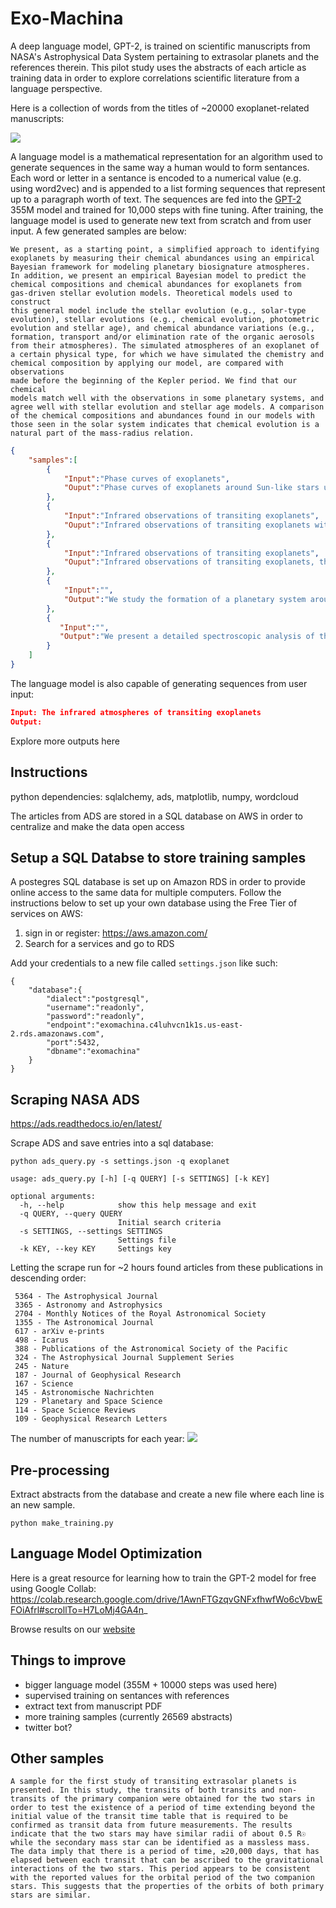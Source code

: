 # Exo-Machina
A deep language model, GPT-2, is trained on scientific manuscripts from NASA's Astrophysical Data System pertaining to extrasolar planets and the references therein. This pilot study uses the abstracts of each article as training data in order to explore correlations scientific literature from a language perspective. 

Here is a collection of words from the titles of ~20000 exoplanet-related manuscripts:

![](Figures/exoplanet_wordcloud.png)


A language model is a mathematical representation for an algorithm used to generate sequences in the same way a human would to form sentances. Each word or letter in a sentance is encoded to a numerical value (e.g. using word2vec) and is appended to a list forming sequences that represent up to a paragraph worth of text. The sequences are fed into the [GPT-2](https://openai.com/blog/better-language-models/) 355M model and trained for 10,000 steps with fine tuning. After training, the language model is used to generate new text from scratch and from user input. A few generated samples are below: 

```
We present, as a starting point, a simplified approach to identifying 
exoplanets by measuring their chemical abundances using an empirical 
Bayesian framework for modeling planetary biosignature atmospheres. 
In addition, we present an empirical Bayesian model to predict the 
chemical compositions and chemical abundances for exoplanets from 
gas-driven stellar evolution models. Theoretical models used to construct 
this general model include the stellar evolution (e.g., solar-type 
evolution), stellar evolutions (e.g., chemical evolution, photometric
evolution and stellar age), and chemical abundance variations (e.g.,
formation, transport and/or elimination rate of the organic aerosols
from their atmospheres). The simulated atmospheres of an exoplanet of
a certain physical type, for which we have simulated the chemistry and 
chemical composition by applying our model, are compared with observations 
made before the beginning of the Kepler period. We find that our chemical 
models match well with the observations in some planetary systems, and 
agree well with stellar evolution and stellar age models. A comparison 
of the chemical compositions and abundances found in our models with 
those seen in the solar system indicates that chemical evolution is a 
natural part of the mass-radius relation.
```

```json
{
    "samples":[
        {
            "Input":"Phase curves of exoplanets",
            "Ouput":"Phase curves of exoplanets around Sun-like stars using AO-reconstruction techniques. The spectral range is analogous to the AO performance of large-aperture telescopes. AO-reconstruction techniques yield much better spectral capabilities than the existing ground-based AO instruments combined. This paper presents the main results of the study and presents a catalog of the 16 known systems with transit light curves. This catalog is based on eight years of AO-reconstruction follow-up observations, and we model the light curves with a Light-Time Replicator (LTR) algorithm, which is applicable to the whole wavelength range of the transit light curves. We obtained a total of 23 observational light curves for the 16 systems, and we generate synthetic light curves to fit the light curves. For six of the 16 systems, we derive a linear ephemeris for the stellar rotation. We find that the system parameters are generally consistent with the experimental values, both with an accuracy better than ±0.5 per cent. The mean transit depth is 6.2 ± 1.2 ppm, and the orbital period is 3.0452 ± 0.00001 days. The corrected systems are given in Table A.1."
        },
        {
            "Input":"Infrared observations of transiting exoplanets",
            "Ouput":"Infrared observations of transiting exoplanets with an accuracy of 0.2 to 10 μm, and the resulting precision of the spectroscopic transit depth, we find that a combination of the two approaches provides a detection sensitivity of about 10 times better than that of the Doppler technique alone, and a sensitivity about 10 times greater than the combined technique. We also demonstrate that we can reliably detect starspots through a combination of the two techniques. We find that the Doppler technique does not provide a robust detection of spots on the stellar surface that is required to explain the lack of spots detected in the Kepler data. We also discuss the implications of our results for the detection of magnetic spots on the stellar surface, and for the parameters of planetary transits and spot features in the visible and near-infrared."
        },
        {
            "Input":"Infrared observations of transiting exoplanets",
            "Ouput":"Infrared observations of transiting exoplanets, the degree of chromospheric emission from the host star is sensitive to the stellar parameters, and for a given planet, the effects of rotation affect the planet-star flux ratio. We have investigated the means by which stellar winds affect the planetary luminosity, and have found that for a given luminosity, the planet's atmospheric mass loss rate depends not only on the stellar wind, but also on the stellar wind mass-loss rate. This implies that if the stellar wind mass-loss rate is not sufficiently high, then the planetary orbit does not transit the stellar disc."
        },
        {
            "Input":"",
            "Output":"We study the formation of a planetary system around a brown dwarf by means of two-dimensional hydrodynamic simulations. We consider two different initial conditions: a solar-like metallicity and a massive disk (mainly a massive disk with a hydrogen-rich core). In all the simulations, the two disk components evolve towards a common final configuration. The planetary system is initially formed with a mass of 0.06 M☉ and a semimajor axis of 1.86 AU. The initial conditions have different initial mass ratios, but the mass ratio and initial semimajor axis follow the same trend, which indicates that the mass of the disk is not required to form a planet, even in the presence of the accretion disk. The initial configuration of the disk is determined by the initial mass and semimajor axis of the planets, and the disk mass is estimated from its radial surface brightness. The disk has a mass of 0.03 M☉, radius of 0.55 AU, and has a hydrogen-rich core. We perform simulations that are constrained by the observational uncertainties on the mass, radius, and luminosity of the disk. We find that the mass and radius of the disk are large enough to form a planet with a mass of 0.12 M☉, with a semimajor axis of 0.28 AU, and a mass accretion rate of &gt;about  10-10 M☉ yr-1. The planetary system has a semimajor axis of 0.03 AU, and the mass accretion rate is &gt;about  10-10 M☉ yr-1. We find that the planet does not accrete directly through the disk, but depends on the disk for its initial configuration. We also investigate how the mass accretion rate and mass accretion rate depend on the mass ratio for the system. We find that the mass accretion rate increases as the mass ratio decreases, but the mass accretion rate decreases as the mass ratio increases. We also find that, in a solar system like the solar one, the mass accretion rate is dominated by disk accretion for the higher mass disks."
        },
        {
           "Input":"",
           "Output":"We present a detailed spectroscopic analysis of the recently discovered candidate extrasolar planetary systems SDSS 1256+48 and HIP 51634, which both host exoplanets with orbital periods of 1.9 days and transit radii of 4.5 and 19.0 ± 0.6 R_earth , respectively. We have carried out detailed analyses of the spectral and photometric properties of both stars, and have identified a strong correlation between their colours and masses. Our analysis of the SDSS 1256+48 system reveals that the main component of the system is relatively metal poor, while for the other three stars the abundance pattern is consistent with that of a typical solar-type star of the same mass and metallicity. We also confirm the existence of a previous suggestion that SDSS 1256+48 and HIP 51634 host a candidate brown dwarf companion. Our analysis of the HADS data for SDSS 1256+48 reveals that the system is likely to host a substellar companion with a minimum mass of at least 0.03 M☉ .Based on observations obtained at the Canada-France-Hawaii Telescope (CFHT) with ESO telescopes at the Paranal Observatory (IP) and at the ESO Observatory (La Silla, Chile).The reduced spectra as FITS files are only available at the CDS via anonymous ftp to"
        }
    ]
}
```

The language model is also capable of generating sequences from user input: 
```json
Input: The infrared atmospheres of transiting exoplanets
Output:
```

Explore more outputs here

## Instructions

python dependencies: sqlalchemy, ads, matplotlib, numpy, wordcloud

The articles from ADS are stored in a SQL database on AWS in order to centralize and make the data open access

## Setup a SQL Databse to store training samples
A postegres SQL database is set up on Amazon RDS in order to provide online access to the same data for multiple computers. Follow the instructions below to set up your own database using the Free Tier of services on AWS: 

1. sign in or register: https://aws.amazon.com/
2. Search for a services and go to RDS 

Add your credentials to a new file called `settings.json` like such:
```
{
    "database":{
        "dialect":"postgresql",
        "username":"readonly",
        "password":"readonly",
        "endpoint":"exomachina.c4luhvcn1k1s.us-east-2.rds.amazonaws.com",
        "port":5432,
        "dbname":"exomachina"
    }
}
```

## Scraping NASA ADS

https://ads.readthedocs.io/en/latest/

Scrape ADS and save entries into a sql database: 

`python ads_query.py -s settings.json -q exoplanet`

```
usage: ads_query.py [-h] [-q QUERY] [-s SETTINGS] [-k KEY]

optional arguments:
  -h, --help            show this help message and exit
  -q QUERY, --query QUERY
                        Initial search criteria
  -s SETTINGS, --settings SETTINGS
                        Settings file
  -k KEY, --key KEY     Settings key
```

Letting the scrape run for ~2 hours found articles from these publications in descending order:
```
 5364 - The Astrophysical Journal
 3365 - Astronomy and Astrophysics
 2704 - Monthly Notices of the Royal Astronomical Society
 1355 - The Astronomical Journal
 617 - arXiv e-prints
 498 - Icarus
 388 - Publications of the Astronomical Society of the Pacific
 324 - The Astrophysical Journal Supplement Series
 245 - Nature
 187 - Journal of Geophysical Research
 167 - Science
 145 - Astronomische Nachrichten
 129 - Planetary and Space Science
 114 - Space Science Reviews
 109 - Geophysical Research Letters
```

The number of manuscripts for each year: 
![](Figures/exoplanet_histogram.png)

## Pre-processing
Extract abstracts from the database and create a new file where each line is an new sample. 

`python make_training.py`

## Language Model Optimization

Here is a great resource for learning how to train the GPT-2 model for free using Google Collab: 
https://colab.research.google.com/drive/1AwnFTGzqvGNFxfhwfWo6cVbwEFOiAfrl#scrollTo=H7LoMj4GA4n_

Browse results on our [website]()


## Things to improve
- bigger language model (355M + 10000 steps was used here)
- supervised training on sentances with references
- extract text from manuscript PDF
- more training samples (currently 26569 abstracts)
- twitter bot?

## Other samples

```
A sample for the first study of transiting extrasolar planets is presented. In this study, the transits of both transits and non-transits of the primary companion were obtained for the two stars in order to test the existence of a period of time extending beyond the initial value of the transit time table that is required to be confirmed as transit data from future measurements. The results indicate that the two stars may have similar radii of about 0.5 R☉ while the secondary mass star can be identified as a massless mass. The data imply that there is a period of time, ≳20,000 days, that has elapsed between each transit that can be ascribed to the gravitational interactions of the two stars. This period appears to be consistent with the reported values for the orbital period of the two companion stars. This suggests that the properties of the orbits of both primary stars are similar.
```